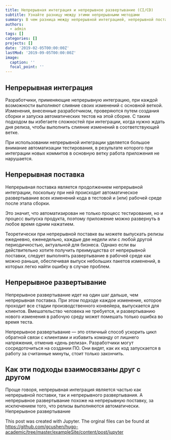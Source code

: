 ```yaml
---
title: Непрерывная интеграция и непрерывное развертывание (CI/CD)
subtitle: Узнайте разницу между этими непрерывными методами
summary: В чем разница между непрерывной интеграцией, непрерывной поставкой и непрерывным развертыванием (CI/CD)? 
authors:
  - admin
tags: []
categories: []
projects: []
date: '2019-02-05T00:00:00Z'
lastMod: '2019-09-05T00:00:00Z'
image:
  caption: ''
  focal_point: ''
---
```



## Непрерывная интеграция 

Разработчики, применяющие непрерывную интеграцию, при каждой возможности выполняют слияние своих изменений с основной веткой. Изменения, внесенные разработчиком, проверяются путем создания сборки и запуска автоматических тестов на этой сборке. С таким подходом вы избегаете сложностей при интеграции, когда нужно ждать дня релиза, чтобы выполнить слияние изменений в соответствующей ветке.

При использовании непрерывной интеграции уделяется большое внимание автоматизации тестирования, в результате которого при интеграции новых коммитов в основную ветку работа приложения не нарушается.

## Непрерывная поставка

Непрерывная поставка является продолжением непрерывной интеграции, поскольку при ней происходит автоматическое развертывание всех изменений кода в тестовой и (или) рабочей среде после этапа сборки.

Это значит, что автоматизирован не только процесс тестирования, но и процесс выпуска продукта, поэтому приложение можно развернуть в любое время одним нажатием.

Теоретически при непрерывной поставке вы можете выпускать релизы ежедневно, еженедельно, каждые две недели или с любой другой периодичностью, актуальной для бизнеса. Однако если вы действительно хотите получить преимущества от непрерывной поставки, следует выполнять развертывание в рабочей среде как можно раньше, обеспечивая выпуск небольших пакетов изменений, в которых легко найти ошибку в случае проблем.

##  Непрерывное развертывание 

Непрерывное развертывание идет на один шаг дальше, чем непрерывная поставка. При этом подходе каждое изменение, которое проходит все стадии производственного конвейера, выпускается для клиентов. Вмешательство человека не требуется, и развертыванию нового изменения в рабочую среду может помешать только ошибка во время теста.

Непрерывное развертывание — это отличный способ ускорить цикл обратной связи с клиентами и избавить команду от лишнего напряжения, отменив «день релиза». Разработчики могут сосредоточиться на создании ПО. Они видят, как их код запускается в работу за считанные минуты, стоит только закончить.

## Как эти подходы взаимосвязаны друг с другом 
Проще говоря, непрерывная интеграция является частью как непрерывной поставки, так и непрерывного развертывания. А непрерывное развертывание похоже на непрерывную поставку, за исключением того, что релизы выполняются автоматически.
Непрерывное развертывание 

This post was created with Jupyter. The orginal files can be found at https://github.com/gcushen/hugo-academic/tree/master/exampleSite/content/post/jupyter
